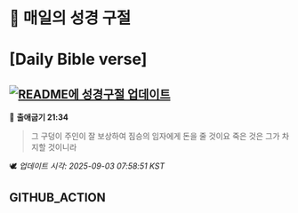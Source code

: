 # 🙏 매일의 성경 구절
# [Daily Bible verse]
## [![README에 성경구절 업데이트](https://github.com/DONGSUKA/first_test/actions/workflows/update-readme-bible.yml/badge.svg)](https://github.com/DONGSUKA/first_test/actions/workflows/update-readme-bible.yml)
<!-- START_BIBLE_VERSE -->
📖 **출애굽기 21:34**
> 그 구덩이 주인이 잘 보상하여 짐승의 임자에게 돈을 줄 것이요 죽은 것은 그가 차지할 것이니라

🕊️ _업데이트 시각: 2025-09-03 07:58:51 KST_
  <!-- END_BIBLE_VERSE -->
## GITHUB_ACTION
